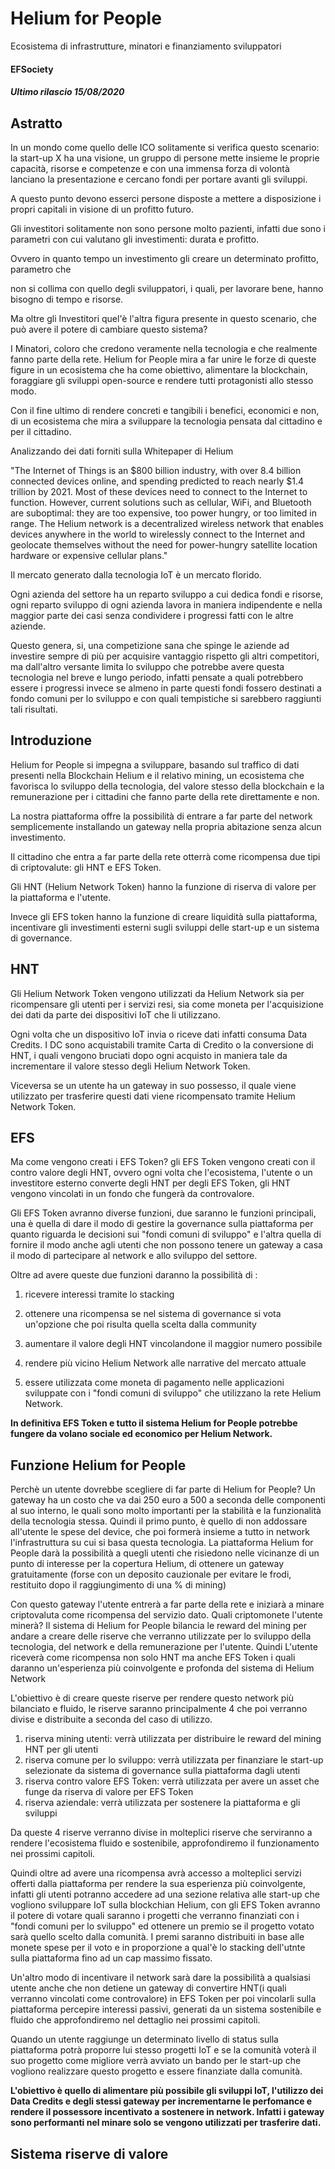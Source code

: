 # Helium for People
Ecosistema di infrastrutture, minatori e finanziamento sviluppatori


#### EFSociety
##### Ultimo rilascio 15/08/2020

## Astratto
In un mondo come quello delle ICO solitamente si verifica questo scenario: la start-up X ha una visione, un gruppo di persone mette insieme le proprie capacità, risorse e competenze e con una immensa forza di volontà lanciano la presentazione e cercano fondi per portare avanti gli sviluppi.

A questo punto devono esserci persone disposte a mettere a disposizione i propri capitali in visione di un profitto futuro.

Gli investitori solitamente non sono persone molto pazienti, infatti due sono i parametri con cui valutano gli investimenti: durata e profitto.

Ovvero in quanto tempo un investimento gli creare un determinato profitto, parametro che

non si collima con quello degli sviluppatori, i quali, per lavorare bene, hanno bisogno di tempo e risorse.

Ma oltre gli Investitori quel'è l'altra figura presente in questo scenario, che può avere il potere di cambiare questo sistema?

I Minatori, coloro che credono veramente nella tecnologia e che realmente fanno parte della rete.
Helium for People mira a far unire le forze di queste figure in un ecosistema che ha come obiettivo, alimentare la blockchain, foraggiare gli sviluppi open-source e rendere tutti protagonisti allo stesso modo.

Con il fine ultimo di rendere concreti e tangibili i benefici, economici e non, di un ecosistema che mira a sviluppare la tecnologia pensata dal cittadino e per il cittadino.

Analizzando dei dati forniti sulla Whitepaper di Helium

"The Internet of Things is an $800 billion industry, with over 8.4 billion connected devices online, and spending predicted to reach nearly $1.4 trillion by 2021.
Most of these devices need to connect to the Internet to function. However, current solutions such as cellular, WiFi, and Bluetooth are suboptimal: they are too expensive, too power hungry, or too limited in range. The Helium network is a decentralized wireless network that enables devices anywhere in the world to wirelessly connect to the Internet and geolocate themselves without the need for power-hungry satellite location hardware or expensive cellular plans."

Il mercato generato dalla tecnologia IoT è un mercato florido.

Ogni azienda del settore ha un reparto sviluppo a cui dedica fondi e risorse, ogni reparto sviluppo di ogni azienda lavora in maniera indipendente e nella maggior parte dei casi senza condividere i progressi fatti con le altre aziende.

Questo genera, si, una competizione sana che spinge le aziende ad investire sempre di più per acquisire vantaggio rispetto gli altri competitori, ma dall'altro versante limita lo sviluppo che potrebbe avere questa tecnologia nel breve e lungo periodo, infatti pensate a quali potrebbero essere i progressi invece se almeno in parte questi fondi fossero destinati a fondo comuni per lo sviluppo e con quali tempistiche si sarebbero raggiunti tali risultati.

## Introduzione
Helium for People si impegna a sviluppare, basando sul traffico di dati presenti nella Blockchain Helium e il relativo mining, un ecosistema che favorisca lo sviluppo della tecnologia, del valore stesso della blockchain e la remunerazione per i cittadini che fanno parte della rete direttamente e non.

La nostra piattaforma offre la possibilità di entrare a far parte del network semplicemente installando un gateway nella propria abitazione senza alcun investimento.

Il cittadino che entra a far parte della rete otterrà come ricompensa due tipi di criptovalute: gli HNT e EFS Token.

Gli HNT (Helium Network Token) hanno la funzione di riserva di valore per la piattaforma e l'utente.

Invece gli EFS token hanno la funzione di creare liquidità sulla piattaforma, incentivare gli investimenti esterni sugli sviluppi delle start-up e un sistema di governance.

## HNT
Gli Helium Network Token vengono utilizzati da Helium Network sia per ricompensare gli utenti per i servizi resi, sia come moneta per l'acquisizione dei dati da parte dei dispositivi IoT che li utilizzano.

Ogni volta che un dispositivo IoT invia o riceve dati infatti consuma Data Credits.
I DC sono acquistabili tramite Carta di Credito o la conversione di HNT, i quali vengono bruciati dopo ogni acquisto in maniera tale da incrementare il valore stesso degli Helium Network Token.

Viceversa se un utente ha un gateway in suo possesso, il quale viene utilizzato per trasferire questi dati viene ricompensato tramite Helium Network Token.

## EFS
Ma come vengono creati i EFS Token? gli EFS Token vengono creati con il contro valore degli HNT, ovvero ogni volta che l'ecosistema, l'utente o un investitore esterno converte degli HNT per degli EFS Token, gli HNT vengono vincolati in un fondo che fungerà da controvalore.

Gli EFS Token avranno diverse funzioni, due saranno le funzioni principali, una è quella di dare il modo di gestire la governance sulla piattaforma per quanto riguarda le decisioni sui "fondi comuni di sviluppo" e l'altra quella di fornire il modo anche agli utenti che non possono tenere un gateway a casa il modo di partecipare al network e allo sviluppo del settore.

Oltre ad avere queste due funzioni daranno la possibilità di :

1. ricevere interessi tramite lo stacking

2. ottenere una ricompensa se nel sistema di governance si vota un'opzione che poi risulta quella scelta dalla community

3. aumentare il valore degli HNT vincolandone il maggior numero possibile

4. rendere più vicino Helium Network alle narrative del mercato attuale

5. essere utilizzata come moneta di pagamento nelle applicazioni sviluppate con i "fondi comuni di sviluppo" che utilizzano la rete Helium Network.

**In definitiva EFS Token e tutto il sistema Helium for People potrebbe fungere da volano sociale ed economico per Helium Network.**

## Funzione Helium for People 
Perchè un utente dovrebbe scegliere di far parte di Helium for People?
Un gateway ha un costo che va dai 250 euro a 500 a seconda delle componenti al suo interno, le quali sono molto importanti per la stabilità e la funzionalità della tecnologia stessa.
Quindi il primo punto, è quello di non addossare all'utente le spese del device, che poi formerà insieme a tutto in network l'infrastruttura su cui si basa questa tecnologia.
La piattaforma Helium for People darà la possibilità a quegli utenti che risiedono nelle vicinanze di un punto di interesse per la copertura Helium, di ottenere un gateway gratuitamente (forse con un deposito cauzionale per evitare le frodi, restituito dopo il raggiungimento di una % di mining)

Con questo gateway l'utente entrerà a far parte della rete e iniziarà a minare criptovaluta come ricompensa del servizio dato. Quali criptomonete l'utente minerà?
Il sistema di Helium for People bilancia le reward del mining per andare a creare delle riserve che verranno utilizzate per lo sviluppo della tecnologia, del network e della remunerazione per l'utente.
Quindi L'utente riceverà come ricompensa non solo HNT ma anche EFS Token i quali daranno un'esperienza più coinvolgente e profonda del sistema di Helium Network 

L'obiettivo è di creare queste riserve per rendere questo network più bilanciato e fluido, le riserve saranno principalmente 4 che poi verranno divise e distribuite a seconda del caso di utilizzo.

1) riserva mining utenti: verrà utilizzata per distribuire le reward del mining HNT per gli utenti
2) riserva comune per lo sviluppo: verrà utilizzata per finanziare le start-up selezionate da sistema di governance sulla piattaforma dagli utenti
3) riserva contro valore EFS Token: verrà utilizzata per avere un asset che funge da riserva di valore per EFS Token
4) riserva aziendale: verrà utilizzata per sostenere la piattaforma e gli sviluppi

Da queste 4 riserve verranno divise in molteplici riserve che serviranno a rendere l'ecosistema fluido e sostenibile, approfondiremo il funzionamento nei prossimi capitoli.

Quindi oltre ad avere una ricompensa avrà accesso a molteplici servizi offerti dalla piattaforma per rendere la sua esperienza più coinvolgente, infatti gli utenti potranno accedere ad una sezione relativa alle start-up che vogliono sviluppare IoT sulla blockchian Helium, con gli EFS Token avranno il potere di votare quali saranno i progetti che verranno finanziati con i "fondi comuni per lo sviluppo" ed ottenere un premio se il progetto votato sarà quello scelto dalla comunità.
I premi saranno distribuiti in base alle monete spese per il voto e in proporzione a qual'è lo stacking dell'utnte sulla piattaforma fino ad un cap massimo fissato.

Un'altro modo di incentivare il network sarà dare la possibilità a qualsiasi utente anche che non detiene un gateway di convertire HNT(i quali verranno vincolati come controvalore) in EFS Token per poi vincolarli sulla piattaforma percepire interessi passivi, generati da un sistema sostenibile e fluido che approfondiremo nel dettaglio nei prossimi capitoli.

Quando un utente raggiunge un determinato livello di status sulla piattaforma potrà proporre lui stesso progetti IoT e se la comunità voterà il suo progetto come migliore verrà avviato un bando per le start-up che vogliono realizzare questo progetto e essere finanziate dalla comunità.

**L'obiettivo è quello di alimentare più possibile gli sviluppi IoT, l'utilizzo dei Data Credits e degli stessi gateway per incrementarne le perfomance e rendere il possessore incentivato a sostenere in network. Infatti i gateway sono performanti nel minare solo se vengono utilizzati per trasferire dati.**

## Sistema riserve di valore










